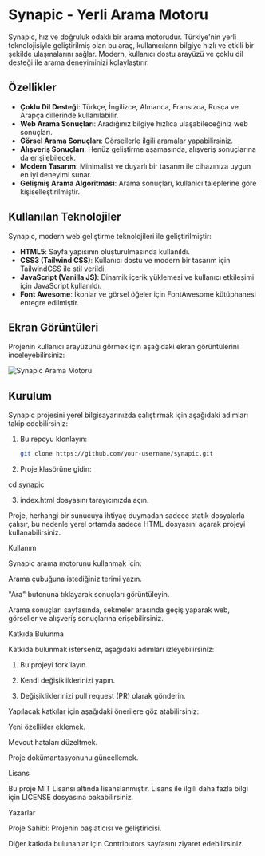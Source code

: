 # Synapic - Yerli Arama Motoru

Synapic, hız ve doğruluk odaklı bir arama motorudur. Türkiye'nin yerli teknolojisiyle geliştirilmiş olan bu araç, kullanıcıların bilgiye hızlı ve etkili bir şekilde ulaşmalarını sağlar. Modern, kullanıcı dostu arayüzü ve çoklu dil desteği ile arama deneyiminizi kolaylaştırır.

## Özellikler

- **Çoklu Dil Desteği**: Türkçe, İngilizce, Almanca, Fransızca, Rusça ve Arapça dillerinde kullanılabilir.
- **Web Arama Sonuçları**: Aradığınız bilgiye hızlıca ulaşabileceğiniz web sonuçları.
- **Görsel Arama Sonuçları**: Görsellerle ilgili aramalar yapabilirsiniz.
- **Alışveriş Sonuçları**: Henüz geliştirme aşamasında, alışveriş sonuçlarına da erişilebilecek.
- **Modern Tasarım**: Minimalist ve duyarlı bir tasarım ile cihazınıza uygun en iyi deneyimi sunar.
- **Gelişmiş Arama Algoritması**: Arama sonuçları, kullanıcı taleplerine göre kişiselleştirilmiştir.

## Kullanılan Teknolojiler

Synapic, modern web geliştirme teknolojileri ile geliştirilmiştir:

- **HTML5**: Sayfa yapısının oluşturulmasında kullanıldı.
- **CSS3 (Tailwind CSS)**: Kullanıcı dostu ve modern bir tasarım için TailwindCSS ile stil verildi.
- **JavaScript (Vanilla JS)**: Dinamik içerik yüklemesi ve kullanıcı etkileşimi için JavaScript kullanıldı.
- **Font Awesome**: İkonlar ve görsel öğeler için FontAwesome kütüphanesi entegre edilmiştir.

## Ekran Görüntüleri

Projenin kullanıcı arayüzünü görmek için aşağıdaki ekran görüntülerini inceleyebilirsiniz:

![Synapic Arama Motoru](assets/screenshot.png)

## Kurulum

Synapic projesini yerel bilgisayarınızda çalıştırmak için aşağıdaki adımları takip edebilirsiniz:

1. Bu repoyu klonlayın:
   ```bash
   git clone https://github.com/your-username/synapic.git

2. Proje klasörüne gidin:

cd synapic


3. index.html dosyasını tarayıcınızda açın.



Proje, herhangi bir sunucuya ihtiyaç duymadan sadece statik dosyalarla çalışır, bu nedenle yerel ortamda sadece HTML dosyasını açarak projeyi kullanabilirsiniz.

Kullanım

Synapic arama motorunu kullanmak için:

Arama çubuğuna istediğiniz terimi yazın.

"Ara" butonuna tıklayarak sonuçları görüntüleyin.

Arama sonuçları sayfasında, sekmeler arasında geçiş yaparak web, görseller ve alışveriş sonuçlarına erişebilirsiniz.


Katkıda Bulunma

Katkıda bulunmak isterseniz, aşağıdaki adımları izleyebilirsiniz:

1. Bu projeyi fork'layın.


2. Kendi değişikliklerinizi yapın.


3. Değişikliklerinizi pull request (PR) olarak gönderin.



Yapılacak katkılar için aşağıdaki önerilere göz atabilirsiniz:

Yeni özellikler eklemek.

Mevcut hataları düzeltmek.

Proje dokümantasyonunu güncellemek.


Lisans

Bu proje MIT Lisansı altında lisanslanmıştır. Lisans ile ilgili daha fazla bilgi için LICENSE dosyasına bakabilirsiniz.

Yazarlar

Proje Sahibi: Projenin başlatıcısı ve geliştiricisi.

Diğer katkıda bulunanlar için Contributors sayfasını ziyaret edebilirsiniz.